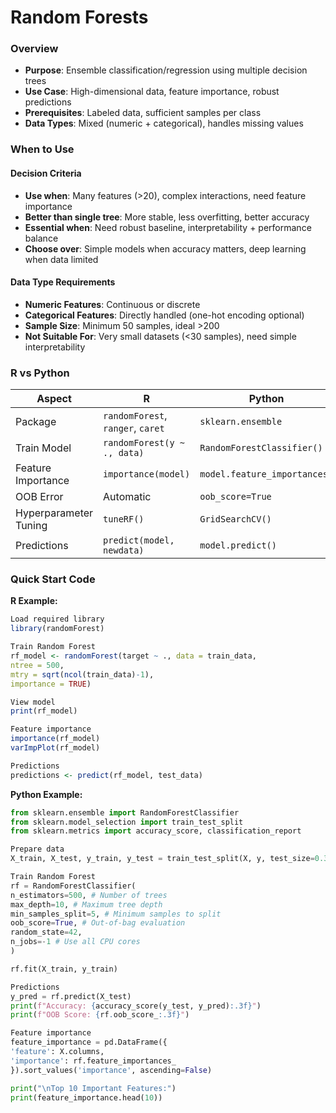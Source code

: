 # Random Forests

### Overview
- **Purpose**: Ensemble classification/regression using multiple decision trees
- **Use Case**: High-dimensional data, feature importance, robust predictions
- **Prerequisites**: Labeled data, sufficient samples per class
- **Data Types**: Mixed (numeric + categorical), handles missing values

### When to Use
#### Decision Criteria
- **Use when**: Many features (>20), complex interactions, need feature importance
- **Better than single tree**: More stable, less overfitting, better accuracy
- **Essential when**: Need robust baseline, interpretability + performance balance
- **Choose over**: Simple models when accuracy matters, deep learning when data limited

#### Data Type Requirements
- **Numeric Features**: Continuous or discrete
- **Categorical Features**: Directly handled (one-hot encoding optional)
- **Sample Size**: Minimum 50 samples, ideal >200
- **Not Suitable For**: Very small datasets (<30 samples), need simple interpretability

### R vs Python

| Aspect | R | Python |
|--------|---|--------|
| Package | `randomForest`, `ranger`, `caret` | `sklearn.ensemble` |
| Train Model | `randomForest(y ~ ., data)` | `RandomForestClassifier()` |
| Feature Importance | `importance(model)` | `model.feature_importances_` |
| OOB Error | Automatic | `oob_score=True` |
| Hyperparameter Tuning | `tuneRF()` | `GridSearchCV()` |
| Predictions | `predict(model, newdata)` | `model.predict()` |

### Quick Start Code

**R Example:**
```r
Load required library
library(randomForest)

Train Random Forest
rf_model <- randomForest(target ~ ., data = train_data,
ntree = 500,
mtry = sqrt(ncol(train_data)-1),
importance = TRUE)

View model
print(rf_model)

Feature importance
importance(rf_model)
varImpPlot(rf_model)

Predictions
predictions <- predict(rf_model, test_data)
```

**Python Example:**
```python
from sklearn.ensemble import RandomForestClassifier
from sklearn.model_selection import train_test_split
from sklearn.metrics import accuracy_score, classification_report

Prepare data
X_train, X_test, y_train, y_test = train_test_split(X, y, test_size=0.3, random_state=42)

Train Random Forest
rf = RandomForestClassifier(
n_estimators=500, # Number of trees
max_depth=10, # Maximum tree depth
min_samples_split=5, # Minimum samples to split
oob_score=True, # Out-of-bag evaluation
random_state=42,
n_jobs=-1 # Use all CPU cores
)

rf.fit(X_train, y_train)

Predictions
y_pred = rf.predict(X_test)
print(f"Accuracy: {accuracy_score(y_test, y_pred):.3f}")
print(f"OOB Score: {rf.oob_score_:.3f}")

Feature importance
feature_importance = pd.DataFrame({
'feature': X.columns,
'importance': rf.feature_importances_
}).sort_values('importance', ascending=False)

print("\nTop 10 Important Features:")
print(feature_importance.head(10))
```
